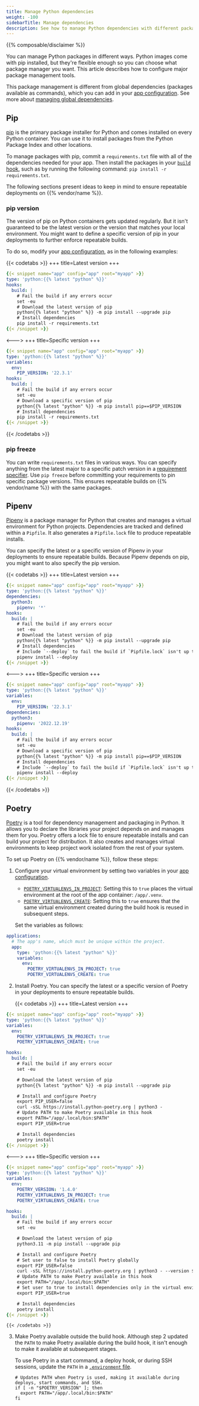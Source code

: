 ```yaml
---
title: Manage Python dependencies
weight: -100
sidebarTitle: Manage dependencies
description: See how to manage Python dependencies with different package managers.
---
```


{{% composable/disclaimer %}}

You can manage Python packages in different ways.
Python images come with pip installed,
but they're flexible enough so you can choose what package manager you want.
This article describes how to configure major package management tools.

This package management is different from global dependencies (packages available as commands),
which you can add in your [app configuration](../../create-apps/_index.md).
See more about [managing global dependencies](./_index.md#package-management).

## Pip

[pip](https://pip.pypa.io/en/stable/) is the primary package installer for Python
and comes installed on every Python container.
You can use it to install packages from the Python Package Index and other locations.

To manage packages with pip,
commit a `requirements.txt` file with all of the dependencies needed for your app.
Then install the packages in your [`build` hook](../../create-apps/hooks/_index.md),
such as by running the following command: `pip install -r requirements.txt`.

The following sections present ideas to keep in mind to ensure repeatable deployments on {{% vendor/name %}}.

### pip version

The version of pip on Python containers gets updated regularly.
But it isn't guaranteed to be the latest version or the version that matches your local environment.
You might want to define a specific version of pip in your deployments to further enforce repeatable builds.

To do so, modify your [app configuration](../../create-apps/_index.md), as in the following examples:

{{< codetabs >}}
+++
title=Latest version
+++
```yaml {configFile="app"}
{{< snippet name="app" config="app" root="myapp" >}}
type: 'python:{{% latest "python" %}}'
hooks:
  build: |
    # Fail the build if any errors occur
    set -eu
    # Download the latest version of pip
    python{{% latest "python" %}} -m pip install --upgrade pip
    # Install dependencies
    pip install -r requirements.txt
{{< /snippet >}}
```
<--->
+++
title=Specific version
+++
```yaml {configFile="app"}
{{< snippet name="app" config="app" root="myapp" >}}
type: 'python:{{% latest "python" %}}'
variables:
  env:
    PIP_VERSION: '22.3.1'
hooks:
  build: |
    # Fail the build if any errors occur
    set -eu
    # Download a specific version of pip
    python{{% latest "python" %}} -m pip install pip==$PIP_VERSION
    # Install dependencies
    pip install -r requirements.txt
{{< /snippet >}}
```
{{< /codetabs >}}

### pip freeze

You can write `requirements.txt` files in various ways.
You can specify anything from the latest major to a specific patch version in a [requirement specifier](https://pip.pypa.io/en/stable/reference/requirement-specifiers/).
Use `pip freeze` before committing your requirements to pin specific package versions.
This ensures repeatable builds on {{% vendor/name %}} with the same packages.

## Pipenv

[Pipenv](https://pipenv.pypa.io/en/latest/) is a package manager for Python
that creates and manages a virtual environment for Python projects.
Dependencies are tracked and defined within a `Pipfile`.
It also generates a `Pipfile.lock` file to produce repeatable installs.

You can specify the latest or a specific version of Pipenv
in your deployments to ensure repeatable builds.
Because Pipenv depends on pip, you might want to also specify the pip version.

{{< codetabs >}}
+++
title=Latest version
+++
```yaml {configFile="app"}
{{< snippet name="app" config="app" root="myapp" >}}
type: 'python:{{% latest "python" %}}'
dependencies:
  python3:
    pipenv: '*'
hooks:
  build: |
    # Fail the build if any errors occur
    set -eu
    # Download the latest version of pip
    python{{% latest "python" %}} -m pip install --upgrade pip
    # Install dependencies
    # Include `--deploy` to fail the build if `Pipfile.lock` isn't up to date
    pipenv install --deploy
{{< /snippet >}}
```
<--->
+++
title=Specific version
+++
```yaml {configFile="app"}
{{< snippet name="app" config="app" root="myapp" >}}
type: 'python:{{% latest "python" %}}'
variables:
  env:
    PIP_VERSION: '22.3.1'
dependencies:
  python3:
    pipenv: '2022.12.19'
hooks:
  build: |
    # Fail the build if any errors occur
    set -eu
    # Download a specific version of pip
    python{{% latest "python" %}} -m pip install pip==$PIP_VERSION
    # Install dependencies
    # Include `--deploy` to fail the build if `Pipfile.lock` isn't up to date
    pipenv install --deploy
{{< /snippet >}}
```
{{< /codetabs >}}

## Poetry

[Poetry](https://python-poetry.org/docs/) is a tool for dependency management and packaging in Python.
It allows you to declare the libraries your project depends on and manages them for you.
Poetry offers a lock file to ensure repeatable installs and can build your project for distribution.
It also creates and manages virtual environments to keep project work isolated from the rest of your system.

To set up Poetry on {{% vendor/name %}}, follow these steps:

1.  Configure your virtual environment by setting two variables in your [app configuration](../../create-apps/_index.md).

    - [`POETRY_VIRTUALENVS_IN_PROJECT`](https://python-poetry.org/docs/configuration/#virtualenvsin-project):
      Setting this to `true` places the virtual environment at the root of the app container: `/app/.venv`.
    - [`POETRY_VIRTUALENVS_CREATE`](https://python-poetry.org/docs/configuration/#virtualenvscreate):
      Setting this to `true` ensures that the same virtual environment created during the build hook is reused in subsequent steps.

    Set the variables as follows:

```yaml {configFile="app"}
applications:
  # The app's name, which must be unique within the project.
  app:
    type: 'python:{{% latest "python" %}}'
    variables:
      env:
        POETRY_VIRTUALENVS_IN_PROJECT: true
        POETRY_VIRTUALENVS_CREATE: true
```
2.  Install Poetry.
    You can specify the latest or a specific version of Poetry in your deployments to ensure repeatable builds.

    {{< codetabs >}}
+++
title=Latest version
+++
```yaml {configFile="app"}
{{< snippet name="app" config="app" root="myapp" >}}
type: 'python:{{% latest "python" %}}'
variables:
  env:
    POETRY_VIRTUALENVS_IN_PROJECT: true
    POETRY_VIRTUALENVS_CREATE: true

hooks:
  build: |
    # Fail the build if any errors occur
    set -eu

    # Download the latest version of pip
    python{{% latest "python" %}} -m pip install --upgrade pip

    # Install and configure Poetry
    export PIP_USER=false
    curl -sSL https://install.python-poetry.org | python3 -
    # Update PATH to make Poetry available in this hook
    export PATH="/app/.local/bin:$PATH"
    export PIP_USER=true

    # Install dependencies
    poetry install
{{< /snippet >}}
```
<--->
+++
title=Specific version
+++
```yaml {configFile="app"}
{{< snippet name="app" config="app" root="myapp" >}}
type: 'python:{{% latest "python" %}}'
variables:
  env:
    POETRY_VERSION: '1.4.0'
    POETRY_VIRTUALENVS_IN_PROJECT: true
    POETRY_VIRTUALENVS_CREATE: true

hooks:
  build: |
    # Fail the build if any errors occur
    set -eu

    # Download the latest version of pip
    python3.11 -m pip install --upgrade pip

    # Install and configure Poetry
    # Set user to false to install Poetry globally
    export PIP_USER=false
    curl -sSL https://install.python-poetry.org | python3 - --version $POETRY_VERSION
    # Update PATH to make Poetry available in this hook
    export PATH="/app/.local/bin:$PATH"
    # Set user to true to install dependencies only in the virtual environment
    export PIP_USER=true

    # Install dependencies
    poetry install
{{< /snippet >}}
```
    {{< /codetabs >}}

3.  Make Poetry available outside the build hook.
    Although step 2 updated the `PATH` to make Poetry available during the build hook,
    it isn't enough to make it available at subsequent stages.

    To use Poetry in a start command, a deploy hook, or during SSH sessions,
    update the `PATH` in a [`.environment` file](../../development/variables/set-variables.md#set-variables-via-script).

    ```text {location=".environment"}
    # Updates PATH when Poetry is used, making it available during deploys, start commands, and SSH.
    if [ -n "$POETRY_VERSION" ]; then
      export PATH="/app/.local/bin:$PATH"
    fi
    ```
